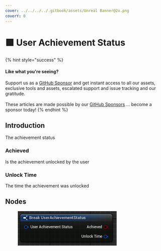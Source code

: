 ```yaml
---
cover: ../../../../.gitbook/assets/Unreal Banner@2x.png
coverY: 0
---
```


# 🟩 User Achievement Status

{% hint style="success" %}
#### Like what you're seeing?

Support us as a [GitHub Sponsor](../../../../become-a-sponsor/) and get instant access to all our assets, exclusive tools and assets, escalated support and issue tracking and our gratitude.\
\
These articles are made possible by our [GitHub Sponsors](../../../../become-a-sponsor/) ... become a sponsor today!
{% endhint %}

## Introduction

The achievement status

### Achieved

Is the achievement unlocked by the user

### Unlock Time

The time the achievement was unlocked

## Nodes

<figure><img src="../../../../.gitbook/assets/image (337).png" alt=""><figcaption></figcaption></figure>
